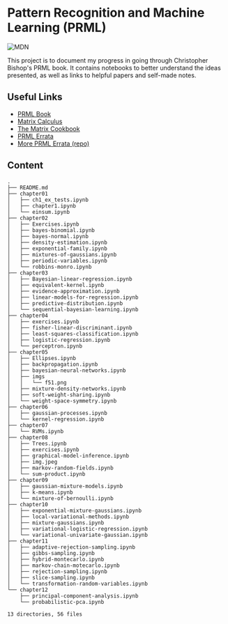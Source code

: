 # Pattern Recognition and Machine Learning (PRML)

![MDN](https://i.imgur.com/2uCUY3q.png)

This project is to document my progress in going through Christopher Bishop's PRML book. It contains notebooks to better understand the ideas presented, as well as links to helpful papers and self-made notes.

## Useful Links
* [PRML Book](https://www.microsoft.com/en-us/research/publication/pattern-recognition-machine-learning)
* [Matrix Calculus](http://www.matrixcalculus.org/matrixCalculus)
* [The Matrix Cookbook](https://www.math.uwaterloo.ca/~hwolkowi/matrixcookbook.pdf)
* [PRML Errata](https://www.microsoft.com/en-us/research/wp-content/uploads/2016/05/prml-errata-1st-20110921.pdf)
* [More PRML Errata (repo)](https://github.com/yousuketakada/prml_errata)

## Content

```
.
├── README.md
├── chapter01
│   ├── ch1_ex_tests.ipynb
│   ├── chapter1.ipynb
│   └── einsum.ipynb
├── chapter02
│   ├── Exercises.ipynb
│   ├── bayes-binomial.ipynb
│   ├── bayes-normal.ipynb
│   ├── density-estimation.ipynb
│   ├── exponential-family.ipynb
│   ├── mixtures-of-gaussians.ipynb
│   ├── periodic-variables.ipynb
│   └── robbins-monro.ipynb
├── chapter03
│   ├── Bayesian-linear-regression.ipynb
│   ├── equivalent-kernel.ipynb
│   ├── evidence-approximation.ipynb
│   ├── linear-models-for-regression.ipynb
│   ├── predictive-distribution.ipynb
│   └── sequential-bayesian-learning.ipynb
├── chapter04
│   ├── exercises.ipynb
│   ├── fisher-linear-discriminant.ipynb
│   ├── least-squares-classification.ipynb
│   ├── logistic-regression.ipynb
│   └── perceptron.ipynb
├── chapter05
│   ├── Ellipses.ipynb
│   ├── backpropagation.ipynb
│   ├── bayesian-neural-networks.ipynb
│   ├── imgs
│   │   └── f51.png
│   ├── mixture-density-networks.ipynb
│   ├── soft-weight-sharing.ipynb
│   └── weight-space-symmetry.ipynb
├── chapter06
│   ├── gaussian-processes.ipynb
│   └── kernel-regression.ipynb
├── chapter07
│   └── RVMs.ipynb
├── chapter08
│   ├── Trees.ipynb
│   ├── exercises.ipynb
│   ├── graphical-model-inference.ipynb
│   ├── img.jpeg
│   ├── markov-random-fields.ipynb
│   └── sum-product.ipynb
├── chapter09
│   ├── gaussian-mixture-models.ipynb
│   ├── k-means.ipynb
│   └── mixture-of-bernoulli.ipynb
├── chapter10
│   ├── exponential-mixture-gaussians.ipynb
│   ├── local-variational-methods.ipynb
│   ├── mixture-gaussians.ipynb
│   ├── variational-logistic-regression.ipynb
│   └── variational-univariate-gaussian.ipynb
├── chapter11
│   ├── adaptive-rejection-sampling.ipynb
│   ├── gibbs-sampling.ipynb
│   ├── hybrid-montecarlo.ipynb
│   ├── markov-chain-motecarlo.ipynb
│   ├── rejection-sampling.ipynb
│   ├── slice-sampling.ipynb
│   └── transformation-random-variables.ipynb
└── chapter12
    ├── principal-component-analysis.ipynb
    └── probabilistic-pca.ipynb

13 directories, 56 files
```
